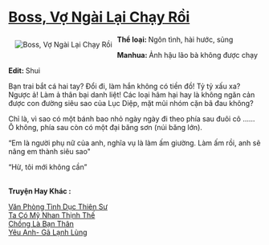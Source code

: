 <a href="https://utruyen.com/truyen/boss-vo-ngai-lai-chay-roi/19029/" title="Boss, Vợ Ngài Lại Chạy Rồi"><h1>Boss, Vợ Ngài Lại Chạy Rồi</h1></a><div style="display:table"><img align="right" style="float: left; padding: 10px;" src="https://utruyen.com/images/story/200x260/boss-vo-ngai-lai-chay-roi.jpg" alt="Boss, Vợ Ngài Lại Chạy Rồi"><b>Thể loại: </b>Ngôn tình, hài hước, sủng<p></p><b>Manhua: </b>Ảnh hậu lão bà không được chạy<p></p><b>Edit: </b>Shui<p></p>Bạn trai bắt cá hai tay? Đổi đi, làm hắn không có tiền đồ! Tỷ tỷ xấu xa? Ngược ả! Làm ả thân bại danh liệt! Các loại hãm hại hay là không ngăn cản được con đường siêu sao của Lục Diệp, mặt mũi nhóm cặn bã đau không?<p></p>Chỉ là, vì sao có một bánh bao nhỏ ngày ngày đi theo phía sau đuôi cô …… Ô không, phía sau còn có một đại băng sơn (núi băng lớn).<p></p>“Em là người phụ nữ của anh, nghĩa vụ là làm ấm giường. Làm ấm rồi, anh sẽ nâng em thành siêu sao"<p></p>“Hừ, tôi mới không cần”</div><p><br><b>Truyện Hay Khác :</b></p><a href="https://utruyen.com/truyen/van-phong-tinh-duc-thien-su/19099/" alt="Văn Phòng Tình Dục Thiên Sư">Văn Phòng Tình Dục Thiên Sư</a><br/><a href="https://github.com/quanluxury/ngontinhhot/tree/master/truyenhay/17277/" alt="Ta Có Mỹ Nhan Thịnh Thế">Ta Có Mỹ Nhan Thịnh Thế</a><br/><a href="https://github.com/quanluxury/ngontinhhot/tree/master/truyenhay/19026/" alt="Chồng Là Bạn Thân">Chồng Là Bạn Thân</a><br/><a href="https://github.com/quanluxury/ngontinhhot/tree/master/truyenhay/19516/" alt="Yêu Anh- Gã Lạnh Lùng">Yêu Anh- Gã Lạnh Lùng</a><br/>